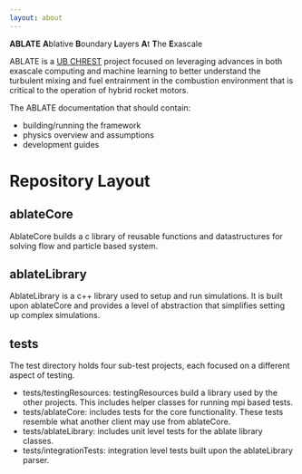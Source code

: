 ```yaml
---
layout: about
---
```

**ABLATE** **A**blative **B**oundary **L**ayers **A**t **T**he **E**xascale

ABLATE is a [UB CHREST](https://www.buffalo.edu/chrest.html) project focused on leveraging advances in both exascale computing and machine learning to better understand the turbulent mixing and fuel entrainment in the combustion environment that is critical to the operation of hybrid rocket motors.

The ABLATE documentation that should contain:
* building/running the framework
* physics overview and assumptions
* development guides

# Repository Layout
## ablateCore
AblateCore builds a c library of reusable functions and datastructures for solving flow and particle based system.

## ablateLibrary
AblateLibrary is a c++ library used to setup and run simulations.  It is built upon ablateCore and provides a level of abstraction that simplifies setting up complex simulations.

## tests
The test directory holds four sub-test projects, each focused on a different aspect of testing.

- tests/testingResources: testingResources build a library used by the other projects.  This includes helper classes for running mpi based tests.
- tests/ablateCore: includes tests for the core functionality.  These tests resemble what another client may use from ablateCore.
- tests/ablateLibrary: includes unit level tests for the ablate library classes.
- tests/integrationTests: integration level tests built upon the ablateLibrary parser.